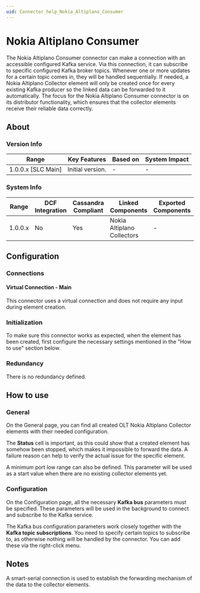 ```yaml
---
uid: Connector_help_Nokia_Altiplano_Consumer
---
```


# Nokia Altiplano Consumer

The Nokia Altiplano Consumer connector can make a connection with an accessible configured Kafka service. Via this connection, it can subscribe to specific configured Kafka broker topics. Whenever one or more updates for a certain topic comes in, they will be handled sequentially. If needed, a Nokia Altiplano Collector element will only be created once for every existing Kafka producer so the linked data can be forwarded to it automatically. The focus for the Nokia Altiplano Consumer connector is on its distributor functionality, which ensures that the collector elements receive their reliable data correctly.

## About

### Version Info

| Range                | Key Features     | Based on     | System Impact     |
|----------------------|------------------|--------------|-------------------|
| 1.0.0.x \[SLC Main\] | Initial version. | \-           | \-                |

### System Info

| **Range** | **DCF Integration** | **Cassandra Compliant** | **Linked Components**      | **Exported Components** |
|-----------|---------------------|-------------------------|----------------------------|-------------------------|
| 1.0.0.x   | No                  | Yes                     | Nokia Altiplano Collectors | \-                      |

## Configuration

### Connections

#### Virtual Connection - Main

This connector uses a virtual connection and does not require any input during element creation.

### Initialization

To make sure this connector works as expected, when the element has been created, first configure the necessary settings mentioned in the "How to use" section below.

### Redundancy

There is no redundancy defined.

## How to use

### General

On the General page, you can find all created OLT Nokia Altiplano Collector elements with their needed configuration.

The **Status** cell is important, as this could show that a created element has somehow been stopped, which makes it impossible to forward the data. A failure reason can help to verify the actual issue for the specific element.

A minimum port low range can also be defined. This parameter will be used as a start value when there are no existing collector elements yet.

### Configuration

On the Configuration page, all the necessary **Kafka bus** parameters must be specified. These parameters will be used in the background to connect and subscribe to the Kafka service.

The Kafka bus configuration parameters work closely together with the **Kafka topic subscriptions**. You need to specify certain topics to subscribe to, as otherwise nothing will be handled by the connector. You can add these via the right-click menu.

## Notes

A smart-serial connection is used to establish the forwarding mechanism of the data to the collector elements.

